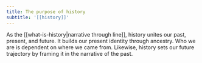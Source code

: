 ```yaml
---
title: The purpose of history
subtitle: '[[history]]'
---
```


As the [[what-is-history|narrative through line]], history unites our past, present, and future. It builds our present identity through ancestry. Who we are is dependent on where we came from. Likewise, history sets our future trajectory by framing it in the narrative of the past.
